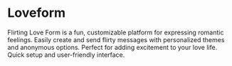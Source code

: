 # Loveform
Flirting Love Form is a fun, customizable platform for expressing romantic feelings. Easily create and send flirty messages with personalized themes and anonymous options. Perfect for adding excitement to your love life. Quick setup and user-friendly interface.
